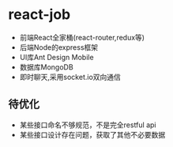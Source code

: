 # react-job

* 前端React全家桶(react-router,redux等)
* 后端Node的express框架
* UI库Ant Design Mobile
* 数据库MongoDB
* 即时聊天,采用socket.io双向通信




## 待优化
* 某些接口命名不够规范，不是完全restful api
* 某些接口设计存在问题，获取了其他不必要数据

